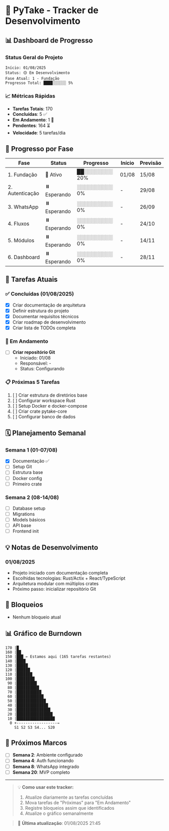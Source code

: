 # 🚀 PyTake - Tracker de Desenvolvimento

## 📊 Dashboard de Progresso

### Status Geral do Projeto
```
Início: 01/08/2025
Status: 🟡 Em Desenvolvimento
Fase Atual: 1 - Fundação
Progresso Total: ████░░░░░░ 5%
```

### 📈 Métricas Rápidas
- **Tarefas Totais**: 170
- **Concluídas**: 5 ✅
- **Em Andamento**: 1 🔄
- **Pendentes**: 164 ⏳
- **Velocidade**: 5 tarefas/dia

## 🎯 Progresso por Fase

| Fase | Status | Progresso | Início | Previsão |
|------|--------|-----------|---------|----------|
| 1. Fundação | 🔄 Ativo | ██░░░░░░░░ 20% | 01/08 | 15/08 |
| 2. Autenticação | ⏸️ Esperando | ░░░░░░░░░░ 0% | - | 29/08 |
| 3. WhatsApp | ⏸️ Esperando | ░░░░░░░░░░ 0% | - | 26/09 |
| 4. Fluxos | ⏸️ Esperando | ░░░░░░░░░░ 0% | - | 24/10 |
| 5. Módulos | ⏸️ Esperando | ░░░░░░░░░░ 0% | - | 14/11 |
| 6. Dashboard | ⏸️ Esperando | ░░░░░░░░░░ 0% | - | 28/11 |

## 📝 Tarefas Atuais

### ✅ Concluídas (01/08/2025)
- [x] Criar documentação de arquitetura
- [x] Definir estrutura do projeto  
- [x] Documentar requisitos técnicos
- [x] Criar roadmap de desenvolvimento
- [x] Criar lista de TODOs completa

### 🔄 Em Andamento
- [ ] **Criar repositório Git** 
  - Iniciado: 01/08
  - Responsável: -
  - Status: Configurando

### 📋 Próximas 5 Tarefas
1. [ ] Criar estrutura de diretórios base
2. [ ] Configurar workspace Rust
3. [ ] Setup Docker e docker-compose
4. [ ] Criar crate pytake-core
5. [ ] Configurar banco de dados

## 🗓️ Planejamento Semanal

### Semana 1 (01-07/08)
- [x] Documentação ✅
- [ ] Setup Git
- [ ] Estrutura base
- [ ] Docker config
- [ ] Primeiro crate

### Semana 2 (08-14/08)  
- [ ] Database setup
- [ ] Migrations
- [ ] Models básicos
- [ ] API base
- [ ] Frontend init

## 💡 Notas de Desenvolvimento

### 01/08/2025
- Projeto iniciado com documentação completa
- Escolhidas tecnologias: Rust/Actix + React/TypeScript
- Arquitetura modular com múltiplos crates
- Próximo passo: inicializar repositório Git

## 🚨 Bloqueios
- Nenhum bloqueio atual

## 📊 Gráfico de Burndown
```
170 |█
160 |██
150 |███ ← Estamos aqui (165 tarefas restantes)
140 |████
130 |█████
120 |██████
110 |███████
100 |████████
 90 |█████████
 80 |██████████
 70 |███████████
 60 |████████████
 50 |█████████████
 40 |██████████████
 30 |███████████████
 20 |████████████████
 10 |█████████████████
  0 +------------------→
    S1 S2 S3 S4... S20
```

## 🏁 Próximos Marcos
- [ ] **Semana 2**: Ambiente configurado
- [ ] **Semana 4**: Auth funcionando
- [ ] **Semana 8**: WhatsApp integrado
- [ ] **Semana 20**: MVP completo

---

> 💡 **Como usar este tracker:**
> 1. Atualize diariamente as tarefas concluídas
> 2. Mova tarefas de "Próximas" para "Em Andamento"
> 3. Registre bloqueios assim que identificados
> 4. Atualize o gráfico semanalmente

> 📅 **Última atualização**: 01/08/2025 21:45